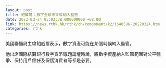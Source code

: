 ```yaml
---
layout: post
title: 鮑威爾：數字金融未來或納入監管
date: 2022-03-24 05:03:38.000000000 +08:00
link: https://news.rthk.hk/rthk/ch/component/k2/1640586-20220324.htm
categories: rthk
---
```


美國聯儲局主席鮑威爾表示，數字資產可能在某個時候納入監管。

他出席國際結算銀行數字貨幣專題論壇時說，將數字資產納入監管範圍對公平競爭、保持用戶信任及保護消費者等都是必要。
